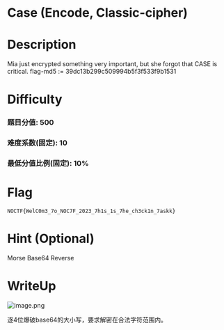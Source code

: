 # Case (Encode, Classic-cipher)

# Description
Mia just encrypted something very important, but she forgot that CASE is critical.
flag-md5 := 39dc13b299c509994b5f3f533f9b1531

# Difficulty
### 题目分值: 500
### 难度系数(固定): 10
### 最低分值比例(固定): 10%

# Flag
`NOCTF{WelC0m3_7o_NOC7F_2023_7h1s_1s_7he_ch3ck1n_7askk}`

# Hint (Optional)
Morse
Base64
Reverse

# WriteUp
![image.png](https://maybemia-1258606939.cos.ap-beijing.myqcloud.com/20231005162813.png)

逐4位爆破base64的大小写，要求解密在合法字符范围内。